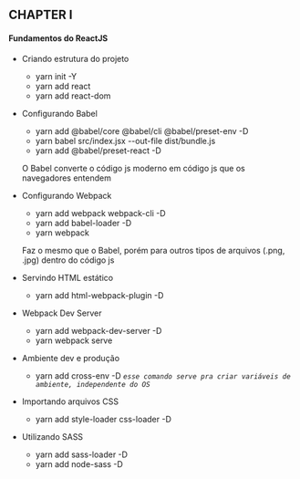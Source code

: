 ## CHAPTER I

#### Fundamentos do ReactJS

- Criando estrutura do projeto

  - yarn init -Y
  - yarn add react
  - yarn add react-dom

- Configurando Babel

  - yarn add @babel/core @babel/cli @babel/preset-env -D
  - yarn babel src/index.jsx --out-file dist/bundle.js
  - yarn add @babel/preset-react -D

  O Babel converte o código js moderno em código js que os navegadores entendem

- Configurando Webpack

  - yarn add webpack webpack-cli -D
  - yarn add babel-loader -D
  - yarn webpack

  Faz o mesmo que o Babel, porém para outros tipos de arquivos (.png, .jpg) dentro do código js

- Servindo HTML estático

  - yarn add html-webpack-plugin -D

- Webpack Dev Server

  - yarn add webpack-dev-server -D
  - yarn webpack serve

- Ambiente dev e produção

  - yarn add cross-env -D <i>`esse comando serve pra criar variáveis de ambiente, independente do OS`</i>

- Importando arquivos CSS

  - yarn add style-loader css-loader -D

- Utilizando SASS

  - yarn add sass-loader -D
  - yarn add node-sass -D
  